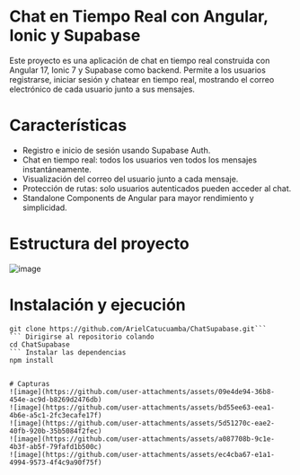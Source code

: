# Chat en Tiempo Real con Angular, Ionic y Supabase
Este proyecto es una aplicación de chat en tiempo real construida con Angular 17, Ionic 7 y 
Supabase como backend. Permite a los usuarios registrarse, iniciar sesión y chatear en tiempo real,
mostrando el correo electrónico de cada usuario junto a sus mensajes.

# Características
  * Registro e inicio de sesión usando Supabase Auth.
  * Chat en tiempo real: todos los usuarios ven todos los mensajes instantáneamente.
  * Visualización del correo del usuario junto a cada mensaje.
  * Protección de rutas: solo usuarios autenticados pueden acceder al chat.
  * Standalone Components de Angular para mayor rendimiento y simplicidad.

# Estructura del proyecto
![image](https://github.com/user-attachments/assets/b753be19-2791-4c40-beaa-7fef97209e3e)


# Instalación y ejecución
``` Clonar el repositorio
git clone https://github.com/ArielCatucuamba/ChatSupabase.git```
``` Dirigirse al repositorio colando
cd ChatSupabase
``` Instalar las dependencias
npm install

  
# Capturas
![image](https://github.com/user-attachments/assets/09e4de94-36b8-454e-ac9d-b8269d2476db)
![image](https://github.com/user-attachments/assets/bd55ee63-eea1-4b6e-a5c1-2fc3ecafe17f)
![image](https://github.com/user-attachments/assets/5d51270c-eae2-40fb-920b-35b5084f2fec)
![image](https://github.com/user-attachments/assets/a087708b-9c1e-4b3f-ab5f-79fafd1b500c)
![image](https://github.com/user-attachments/assets/ec4cba67-e1a1-4994-9573-4f4c9a90f75f)





